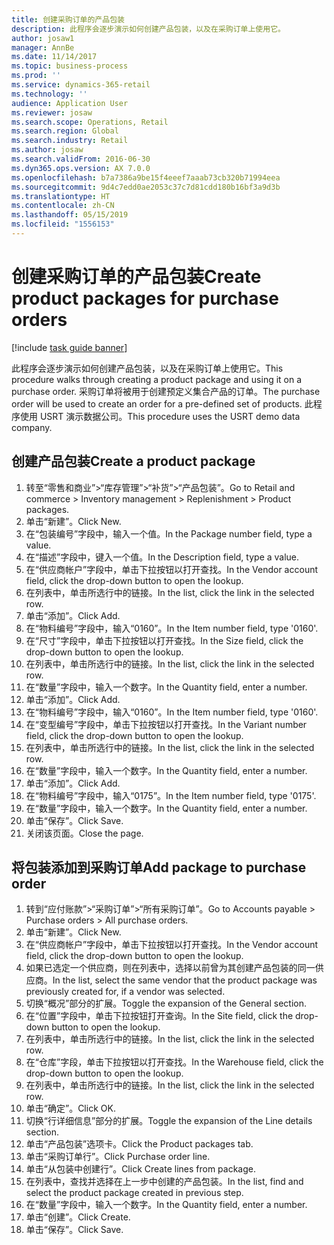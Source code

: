 ```yaml
---
title: 创建采购订单的产品包装
description: 此程序会逐步演示如何创建产品包装，以及在采购订单上使用它。
author: josaw1
manager: AnnBe
ms.date: 11/14/2017
ms.topic: business-process
ms.prod: ''
ms.service: dynamics-365-retail
ms.technology: ''
audience: Application User
ms.reviewer: josaw
ms.search.scope: Operations, Retail
ms.search.region: Global
ms.search.industry: Retail
ms.author: josaw
ms.search.validFrom: 2016-06-30
ms.dyn365.ops.version: AX 7.0.0
ms.openlocfilehash: b7a7386a9be15f4eeef7aaab73cb320b71994eea
ms.sourcegitcommit: 9d4c7edd0ae2053c37c7d81cdd180b16bf3a9d3b
ms.translationtype: HT
ms.contentlocale: zh-CN
ms.lasthandoff: 05/15/2019
ms.locfileid: "1556153"
---
```

# <a name="create-product-packages-for-purchase-orders"></a><span data-ttu-id="f2fe9-103">创建采购订单的产品包装</span><span class="sxs-lookup"><span data-stu-id="f2fe9-103">Create product packages for purchase orders</span></span>

[!include [task guide banner](../includes/task-guide-banner.md)]

<span data-ttu-id="f2fe9-104">此程序会逐步演示如何创建产品包装，以及在采购订单上使用它。</span><span class="sxs-lookup"><span data-stu-id="f2fe9-104">This procedure walks through creating a product package and using it on a purchase order.</span></span> <span data-ttu-id="f2fe9-105">采购订单将被用于创建预定义集合产品的订单。</span><span class="sxs-lookup"><span data-stu-id="f2fe9-105">The purchase order will be used to create an order for a pre-defined set of products.</span></span> <span data-ttu-id="f2fe9-106">此程序使用 USRT 演示数据公司。</span><span class="sxs-lookup"><span data-stu-id="f2fe9-106">This procedure uses the USRT demo data company.</span></span>


## <a name="create-a-product-package"></a><span data-ttu-id="f2fe9-107">创建产品包装</span><span class="sxs-lookup"><span data-stu-id="f2fe9-107">Create a product package</span></span>
1. <span data-ttu-id="f2fe9-108">转至“零售和商业”>“库存管理”>“补货”>“产品包装”。</span><span class="sxs-lookup"><span data-stu-id="f2fe9-108">Go to Retail and commerce > Inventory management > Replenishment > Product packages.</span></span>
2. <span data-ttu-id="f2fe9-109">单击“新建”。</span><span class="sxs-lookup"><span data-stu-id="f2fe9-109">Click New.</span></span>
3. <span data-ttu-id="f2fe9-110">在“包装编号”字段中，输入一个值。</span><span class="sxs-lookup"><span data-stu-id="f2fe9-110">In the Package number field, type a value.</span></span>
4. <span data-ttu-id="f2fe9-111">在“描述”字段中，键入一个值。</span><span class="sxs-lookup"><span data-stu-id="f2fe9-111">In the Description field, type a value.</span></span>
5. <span data-ttu-id="f2fe9-112">在“供应商帐户”字段中，单击下拉按钮以打开查找。</span><span class="sxs-lookup"><span data-stu-id="f2fe9-112">In the Vendor account field, click the drop-down button to open the lookup.</span></span>
6. <span data-ttu-id="f2fe9-113">在列表中，单击所选行中的链接。</span><span class="sxs-lookup"><span data-stu-id="f2fe9-113">In the list, click the link in the selected row.</span></span>
7. <span data-ttu-id="f2fe9-114">单击“添加”。</span><span class="sxs-lookup"><span data-stu-id="f2fe9-114">Click Add.</span></span>
8. <span data-ttu-id="f2fe9-115">在“物料编号”字段中，输入“0160”。</span><span class="sxs-lookup"><span data-stu-id="f2fe9-115">In the Item number field, type '0160'.</span></span>
9. <span data-ttu-id="f2fe9-116">在“尺寸”字段中，单击下拉按钮以打开查找。</span><span class="sxs-lookup"><span data-stu-id="f2fe9-116">In the Size field, click the drop-down button to open the lookup.</span></span>
10. <span data-ttu-id="f2fe9-117">在列表中，单击所选行中的链接。</span><span class="sxs-lookup"><span data-stu-id="f2fe9-117">In the list, click the link in the selected row.</span></span>
11. <span data-ttu-id="f2fe9-118">在“数量”字段中，输入一个数字。</span><span class="sxs-lookup"><span data-stu-id="f2fe9-118">In the Quantity field, enter a number.</span></span>
12. <span data-ttu-id="f2fe9-119">单击“添加”。</span><span class="sxs-lookup"><span data-stu-id="f2fe9-119">Click Add.</span></span>
13. <span data-ttu-id="f2fe9-120">在“物料编号”字段中，输入“0160”。</span><span class="sxs-lookup"><span data-stu-id="f2fe9-120">In the Item number field, type '0160'.</span></span>
14. <span data-ttu-id="f2fe9-121">在“变型编号”字段中，单击下拉按钮以打开查找。</span><span class="sxs-lookup"><span data-stu-id="f2fe9-121">In the Variant number field, click the drop-down button to open the lookup.</span></span>
15. <span data-ttu-id="f2fe9-122">在列表中，单击所选行中的链接。</span><span class="sxs-lookup"><span data-stu-id="f2fe9-122">In the list, click the link in the selected row.</span></span>
16. <span data-ttu-id="f2fe9-123">在“数量”字段中，输入一个数字。</span><span class="sxs-lookup"><span data-stu-id="f2fe9-123">In the Quantity field, enter a number.</span></span>
17. <span data-ttu-id="f2fe9-124">单击“添加”。</span><span class="sxs-lookup"><span data-stu-id="f2fe9-124">Click Add.</span></span>
18. <span data-ttu-id="f2fe9-125">在“物料编号”字段中，输入“0175”。</span><span class="sxs-lookup"><span data-stu-id="f2fe9-125">In the Item number field, type '0175'.</span></span>
19. <span data-ttu-id="f2fe9-126">在“数量”字段中，输入一个数字。</span><span class="sxs-lookup"><span data-stu-id="f2fe9-126">In the Quantity field, enter a number.</span></span>
20. <span data-ttu-id="f2fe9-127">单击“保存”。</span><span class="sxs-lookup"><span data-stu-id="f2fe9-127">Click Save.</span></span>
21. <span data-ttu-id="f2fe9-128">关闭该页面。</span><span class="sxs-lookup"><span data-stu-id="f2fe9-128">Close the page.</span></span>

## <a name="add-package-to-purchase-order"></a><span data-ttu-id="f2fe9-129">将包装添加到采购订单</span><span class="sxs-lookup"><span data-stu-id="f2fe9-129">Add package to purchase order</span></span>
1. <span data-ttu-id="f2fe9-130">转到“应付账款”>“采购订单”>“所有采购订单”。</span><span class="sxs-lookup"><span data-stu-id="f2fe9-130">Go to Accounts payable > Purchase orders > All purchase orders.</span></span>
2. <span data-ttu-id="f2fe9-131">单击“新建”。</span><span class="sxs-lookup"><span data-stu-id="f2fe9-131">Click New.</span></span>
3. <span data-ttu-id="f2fe9-132">在“供应商帐户”字段中，单击下拉按钮以打开查找。</span><span class="sxs-lookup"><span data-stu-id="f2fe9-132">In the Vendor account field, click the drop-down button to open the lookup.</span></span>
4. <span data-ttu-id="f2fe9-133">如果已选定一个供应商，则在列表中，选择以前曾为其创建产品包装的同一供应商。</span><span class="sxs-lookup"><span data-stu-id="f2fe9-133">In the list, select the same vendor that the product package was previously created for, if a vendor was selected.</span></span>
5. <span data-ttu-id="f2fe9-134">切换“概况”部分的扩展。</span><span class="sxs-lookup"><span data-stu-id="f2fe9-134">Toggle the expansion of the General section.</span></span>
6. <span data-ttu-id="f2fe9-135">在“位置”字段中，单击下拉按钮打开查询。</span><span class="sxs-lookup"><span data-stu-id="f2fe9-135">In the Site field, click the drop-down button to open the lookup.</span></span>
7. <span data-ttu-id="f2fe9-136">在列表中，单击所选行中的链接。</span><span class="sxs-lookup"><span data-stu-id="f2fe9-136">In the list, click the link in the selected row.</span></span>
8. <span data-ttu-id="f2fe9-137">在“仓库”字段，单击下拉按钮以打开查找。</span><span class="sxs-lookup"><span data-stu-id="f2fe9-137">In the Warehouse field, click the drop-down button to open the lookup.</span></span>
9. <span data-ttu-id="f2fe9-138">在列表中，单击所选行中的链接。</span><span class="sxs-lookup"><span data-stu-id="f2fe9-138">In the list, click the link in the selected row.</span></span>
10. <span data-ttu-id="f2fe9-139">单击“确定”。</span><span class="sxs-lookup"><span data-stu-id="f2fe9-139">Click OK.</span></span>
11. <span data-ttu-id="f2fe9-140">切换“行详细信息”部分的扩展。</span><span class="sxs-lookup"><span data-stu-id="f2fe9-140">Toggle the expansion of the Line details section.</span></span>
12. <span data-ttu-id="f2fe9-141">单击“产品包装”选项卡。</span><span class="sxs-lookup"><span data-stu-id="f2fe9-141">Click the Product packages tab.</span></span>
13. <span data-ttu-id="f2fe9-142">单击“采购订单行”。</span><span class="sxs-lookup"><span data-stu-id="f2fe9-142">Click Purchase order line.</span></span>
14. <span data-ttu-id="f2fe9-143">单击“从包装中创建行”。</span><span class="sxs-lookup"><span data-stu-id="f2fe9-143">Click Create lines from package.</span></span>
15. <span data-ttu-id="f2fe9-144">在列表中，查找并选择在上一步中创建的产品包装。</span><span class="sxs-lookup"><span data-stu-id="f2fe9-144">In the list, find and select the product package created in previous step.</span></span>
16. <span data-ttu-id="f2fe9-145">在“数量”字段中，输入一个数字。</span><span class="sxs-lookup"><span data-stu-id="f2fe9-145">In the Quantity field, enter a number.</span></span>
17. <span data-ttu-id="f2fe9-146">单击“创建”。</span><span class="sxs-lookup"><span data-stu-id="f2fe9-146">Click Create.</span></span>
18. <span data-ttu-id="f2fe9-147">单击“保存”。</span><span class="sxs-lookup"><span data-stu-id="f2fe9-147">Click Save.</span></span>

